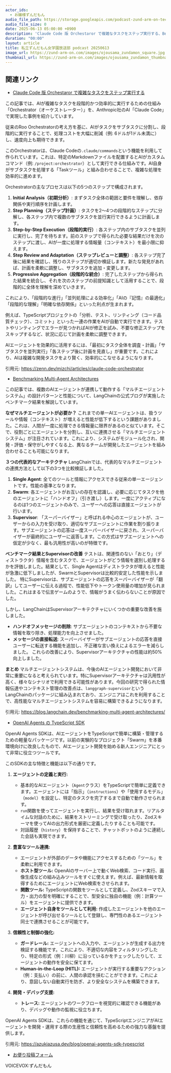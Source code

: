 ```yaml
---
actor_ids:
  - お嬢様ずんだもん
audio_file_path: https://storage.googleapis.com/podcast-zund-arm-on-tech/audio/私立ずんだもん女学園放送部_podcast_20250613.mp3
audio_file_size: 0
date: 2025-06-13 05:00:00 +0900
description: 'Claude Code 版 Orchestaror で複雑なタスクをステップ実行する、Benchmarking Multi-Agent Architectures、OpenAI Agents の TypeScript SDK'
duration: "00:00"
layout: article
title: 私立ずんだもん女学園放送部 podcast 20250613
image_url: https://zund-arm-on.com/images/ojousama_zundamon_square.jpg
thumbnail_url: https://zund-arm-on.com/images/ojousama_zundamon_thumbnail.jpg
---
```


## 関連リンク


- [Claude Code 版 Orchestaror で複雑なタスクをステップ実行する](https://zenn.dev/mizchi/articles/claude-code-orchestrator)  


この記事では、AIが複雑なタスクを段階的かつ効率的に実行するための仕組み「Orchestrator（オーケストレーター）」を、Anthropic社のAI「Claude Code」で実現した事例を紹介しています。

従来のRoo Orchestratorの考え方を基に、AIがタスクをサブタスクに分割し、段階的に実行することで、処理コストを大幅に削減（例: 6ドルが1ドル未満に）し、速度向上も期待できます。

このOrchestratorは、Claude Codeの`.claude/commands`という機能を利用して作られています。これは、特定のMarkdownファイルを配置するとAIがカスタムコマンド（例: `/project:orchestrator`）として実行できる仕組みです。AI自身がサブタスクを処理する「Taskツール」と組み合わせることで、複雑な処理を効率的に進めます。

Orchestratorの主なプロセスは以下の5つのステップで構成されます。
1.  **Initial Analysis（初期分析）**: まずタスク全体の範囲と要件を理解し、依存関係や実行順序を計画します。
2.  **Step Planning（ステップ計画）**: タスクを2〜4つの段階的なステップに分解し、各ステップ内で複数のサブタスクを並行実行できるように計画します。
3.  **Step-by-Step Execution（段階的実行）**: 各ステップ内のサブタスクを並列に実行し、完了を待ちます。前のステップで得られた必要な結果だけを次のステップに渡し、AIが一度に処理する情報量（コンテキスト）を最小限に抑えます。
4.  **Step Review and Adaptation（ステップレビューと調整）**: 各ステップ完了後に結果を確認し、残りのステップが適切か検証します。新たな発見があれば、計画を柔軟に調整し、サブタスクを追加・変更します。
5.  **Progressive Aggregation（段階的な統合）**: 完了したステップから得られた結果を統合し、それを次のステップの前提知識として活用することで、段階的に全体を理解を深めていきます。

これにより、「段階的な進行」「並列処理による効率化」「AIの『記憶』の最適化」「段階的な理解」「明確な依存関係」といった利点が生まれます。

例えば、TypeScriptプロジェクトの「分析、テスト、リンティング（コード品質チェック）、コミット」といった一連の作業をAIが自動で実行できます。テストやリンティングでエラーが見つかればAIが修正を試み、不要な修正ステップをスキップするなど、状況に応じて計画を柔軟に調整できます。

AIエージェントを効果的に活用するには、「最初にタスク全体を調査・計画」「サブタスクを並列実行」「各ステップ後に計画を見直し」が重要です。これにより、AIは複雑な開発タスクをより賢く、効率的にこなせるようになります。

引用元: https://zenn.dev/mizchi/articles/claude-code-orchestrator


- [Benchmarking Multi-Agent Architectures](https://blog.langchain.dev/benchmarking-multi-agent-architectures/)  


この記事では、複数のAIエージェントが連携して動作する「マルチエージェントシステム」の設計パターンと性能について、LangChainの公式ブログが実施したベンチマーク結果を解説しています。

**なぜマルチエージェントが必要か？**
これまでの単一AIエージェントは、扱うツールや情報（コンテキスト）が増えると性能が低下するという課題がありました。これは、人間が一度に処理できる情報量に限界があるのと似ています。そこで、役割ごとにエージェントを分割し、互いに連携させる「マルチエージェントシステム」が注目されています。これにより、システムがモジュール化され、開発・評価・保守がしやすくなる上、異なるチームが開発したエージェントを組み合わせることも可能になります。

**３つの代表的なアーキテクチャ**
LangChainでは、代表的なマルチエージェントの連携方法として以下の3つを比較検証しました。
1.  **Single Agent**: 全てのツールと情報にアクセスできる従来の単一エージェントです。性能の基準となります。
2.  **Swarm**: 各エージェントがお互いの存在を認識し、必要に応じてタスクを他のエージェントに「ハンドオフ」（引き渡し）します。一度にアクティブになるのは1つのエージェントのみで、ユーザーへの応答は直接エージェントが行います。
3.  **Supervisor**: 「スーパーバイザー」と呼ばれる中心のエージェントが、ユーザーからの入力を受け取り、適切なサブエージェントに作業を割り振ります。サブエージェントの応答は一度スーパーバイザーに戻され、スーパーバイザーが最終的にユーザーに返答します。この方式はサブエージェントへの仮定が少なく、最も汎用性が高いのが特徴です。

**ベンチマーク結果とSupervisorの改善**
テストは、関連性のない「おとり」（ディストラクタ）情報を含むタスクで、エージェントがどう情報を選別し処理するかを評価しました。結果として、Single Agentはディストラクタが増えると性能が急激に低下しましたが、SwarmとSupervisorは比較的安定した性能を示しました。
特にSupervisorは、サブエージェントの応答をスーパーバイザーが「翻訳」してユーザーに伝える過程で、性能低下やトークン使用量の増加が見られました。これはまるで伝言ゲームのようで、情報がうまく伝わらないことが原因でした。

しかし、LangChainはSupervisorアーキテクチャにいくつかの重要な改善を施しました。
-   **ハンドオフメッセージの削除**: サブエージェントのコンテキストから不要な情報を取り除き、処理能力を向上させました。
-   **メッセージの直接転送**: スーパーバイザーがサブエージェントの応答を直接ユーザーに転送する機能を追加し、不正確な言い換えによるエラーを減らしました。
これらの改善により、Supervisorアーキテクチャの性能は約50%向上しました。

**まとめ**
マルチエージェントシステムは、今後のAIエージェント開発において非常に重要になると考えられています。特にSupervisorアーキテクチャは汎用性が高く、様々なシナリオで利用できる可能性があります。今回の研究で得られた情報伝達やコンテキスト管理の改善点は、`langgraph-supervisor`というLangChainのパッケージに組み込まれており、エンジニアはこれを利用することで、高性能なマルチエージェントシステムを容易に構築できるようになります。

引用元: https://blog.langchain.dev/benchmarking-multi-agent-architectures/


- [OpenAI Agents の TypeScript SDK](https://azukiazusa.dev/blog/openai-agents-sdk-typescript)  


OpenAI Agents SDKは、AIエージェントをTypeScriptで簡単に構築・管理するための軽量なパッケージです。以前の実験的なプロジェクト「Swarm」を本番環境向けに改良したもので、AIエージェント開発を始める新人エンジニアにとって非常に役立つツールです。

このSDKの主な特徴と機能は以下の通りです。

1.  **エージェントの定義と実行:**
    *   基本的なAIエージェント（`Agent`クラス）をTypeScriptで簡単に定義できます。エージェントには「指示」（`instructions`）や「使用するモデル」（`model`）を設定し、特定のタスクを完了するまで自動で動作させられます。
    *   `run`関数を使ってエージェントを実行し、結果を受け取れます。リアルタイムな対話のために、結果をストリーミングで受け取ったり、Zodスキーマを使ってAIの出力形式を厳密に定義したりすることも可能です。
    *   対話履歴（`history`）を保持することで、チャットボットのように連続した会話も実現できます。

2.  **豊富なツール連携:**
    *   エージェントが外部のデータや機能にアクセスするための「ツール」を柔軟に利用できます。
    *   **ホスト型ツール:** OpenAIのサーバー上で動くWeb検索、コード実行、画像生成などの組み込みツールをすぐに使えます。例えば、最新情報を取得するためにエージェントにWeb検索をさせられます。
    *   **関数ツール:** TypeScriptの関数をツールとして定義し、Zodスキーマで入力・出力の型を明確にすることで、型安全に独自の機能（例：計算ツール）をエージェントに提供できます。
    *   **エージェント自身をツールとして利用:** 作成したエージェントを他のエージェントが呼び出せるツールとして登録し、専門性のあるエージェント同士で連携させることが可能です。

3.  **信頼性と制御の強化:**
    *   **ガードレール:** エージェントへの入力や、エージェントが生成する出力を検証する機能です。これにより、不適切な内容をフィルタリングしたり、特定の形式（例：川柳）に沿っているかをチェックしたりして、エージェントの動作を安全に保てます。
    *   **Human-in-the-Loop (HITL):** エージェントが実行する重要なアクション（例：支払い）の前に、人間の承認を挟むことができます。これにより、意図しない自動実行を防ぎ、より安全なシステムを構築できます。

4.  **開発・デバッグ支援:**
    *   **トレース:** エージェントのワークフローを視覚的に確認できる機能があり、デバッグや動作の監視に役立ちます。

OpenAI Agents SDKは、これらの機能を通じて、TypeScriptエンジニアがAIエージェントを開発・運用する際の生産性と信頼性を高めるための強力な基盤を提供します。

引用元: https://azukiazusa.dev/blog/openai-agents-sdk-typescript



- [お便り投稿フォーム](https://forms.gle/ffg4JTfqdiqK62qf9)

VOICEVOX:ずんだもん
